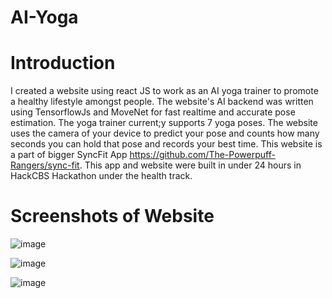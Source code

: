 # AI-Yoga

<h1>Introduction</h1>
I created a website using react JS to work as an AI yoga trainer to promote a healthy lifestyle amongst people. The website's AI backend was written using TensorflowJs and MoveNet for fast realtime and accurate pose estimation. The yoga trainer current;y supports 7 yoga poses. The website uses the camera of your device to predict your pose and counts how many seconds you can hold that pose and records your best time. This website is a part of bigger SyncFit App <a href="https://github.com/The-Powerpuff-Rangers/sync-fit">https://github.com/The-Powerpuff-Rangers/sync-fit</a>. This app and website were built in under 24 hours in HackCBS Hackathon under the health track.

<h1> Screenshots of Website</h1>

![image](https://user-images.githubusercontent.com/74452705/202229043-e882280c-b08d-4398-87f9-1d445c3ca860.png)

![image](https://user-images.githubusercontent.com/74452705/202229357-31943a2b-4c56-4079-99d4-e0cd578ca7d6.png)

![image](https://user-images.githubusercontent.com/74452705/202229513-228c6176-5bca-4770-a64f-5c05dae1f4d8.png)

